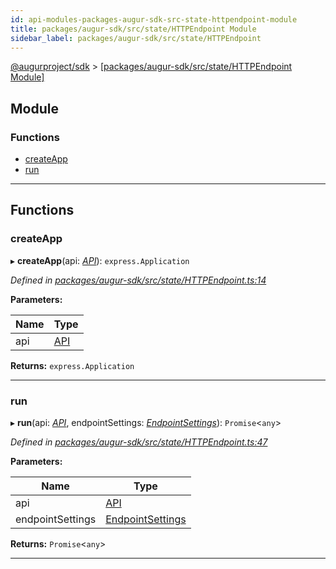 ```yaml
---
id: api-modules-packages-augur-sdk-src-state-httpendpoint-module
title: packages/augur-sdk/src/state/HTTPEndpoint Module
sidebar_label: packages/augur-sdk/src/state/HTTPEndpoint
---
```


[@augurproject/sdk](api-readme.md) > [[packages/augur-sdk/src/state/HTTPEndpoint Module]](api-modules-packages-augur-sdk-src-state-httpendpoint-module.md)

## Module

### Functions

* [createApp](api-modules-packages-augur-sdk-src-state-httpendpoint-module.md#createapp)
* [run](api-modules-packages-augur-sdk-src-state-httpendpoint-module.md#run)

---

## Functions

<a id="createapp"></a>

###  createApp

▸ **createApp**(api: *[API](api-classes-packages-augur-sdk-src-state-getter-api-api.md)*): `express.Application`

*Defined in [packages/augur-sdk/src/state/HTTPEndpoint.ts:14](https://github.com/AugurProject/augur/blob/b4365d6894/packages/augur-sdk/src/state/HTTPEndpoint.ts#L14)*

**Parameters:**

| Name | Type |
| ------ | ------ |
| api | [API](api-classes-packages-augur-sdk-src-state-getter-api-api.md) |

**Returns:** `express.Application`

___
<a id="run"></a>

###  run

▸ **run**(api: *[API](api-classes-packages-augur-sdk-src-state-getter-api-api.md)*, endpointSettings: *[EndpointSettings](api-interfaces-packages-augur-sdk-src-state-getter-types-endpointsettings.md)*): `Promise`<`any`>

*Defined in [packages/augur-sdk/src/state/HTTPEndpoint.ts:47](https://github.com/AugurProject/augur/blob/b4365d6894/packages/augur-sdk/src/state/HTTPEndpoint.ts#L47)*

**Parameters:**

| Name | Type |
| ------ | ------ |
| api | [API](api-classes-packages-augur-sdk-src-state-getter-api-api.md) |
| endpointSettings | [EndpointSettings](api-interfaces-packages-augur-sdk-src-state-getter-types-endpointsettings.md) |

**Returns:** `Promise`<`any`>

___

